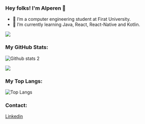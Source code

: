 ### Hey folks! I'm Alperen 👋



- 🔭 I’m a computer engineering student at Firat University.
- 🌱 I’m currently learning Java, React, React-Native and Kotlin.

![](https://komarev.com/ghpvc/?username=your-github-alprenkrc&label=visitors)


### My GitHub Stats:
![Github stats 2](https://github-readme-stats.vercel.app/api?username=alprenkrc&show_icons=true&theme=radical)

![](https://www.codewars.com/users/alprenkrc/badges/micro)


### My Top Langs:
![Top Langs](https://github-readme-stats.vercel.app/api/top-langs/?username=alprenkrc&layout=compact&theme=radical)

### Contact:
[Linkedin](https://www.linkedin.com/in/alperen-k%C4%B1r%C4%B1c%C4%B1-001887150)	




